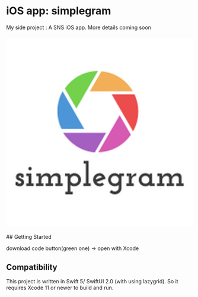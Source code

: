# iOS app: simplegram
My side project : A SNS iOS app. More details coming soon 

<h3 align="center">
<img src="simplegram.png" />
</h3>
## Getting Started

download code button(green one) -> open with Xcode

## Compatibility

This project is written in Swift 5/ SwiftUI 2.0 (with using lazygrid). So it requires Xcode 11 or newer to build and run.




